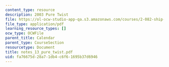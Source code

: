 ```yaml
---
content_type: resource
description: 2003 Pure Twist
file: https://ol-ocw-studio-app-qa.s3.amazonaws.com/courses/2-082-ship-structural-analysis-design-13-122-spring-2003/fa76675d28a71db4c6f61695b37d6946_notes_13_pure_twist.pdf
file_type: application/pdf
learning_resource_types: []
ocw_type: OCWFile
parent_title: Calendar
parent_type: CourseSection
resourcetype: Document
title: notes_13_pure_twist.pdf
uid: fa76675d-28a7-1db4-c6f6-1695b37d6946
---
```

